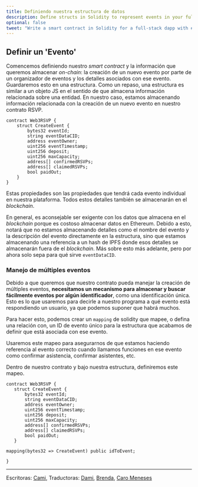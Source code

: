 ```yaml
---
title: Definiendo nuestra estructura de datos
description: Define structs in Solidity to represent events in your full-stack decentralized event platform.
optional: false
tweet: "Write a smart contract in Solidity for a full-stack dapp with #30DaysofWeb3 @womenbuildweb3 ✍️"
---
```


## Definir un 'Evento'

Comencemos definiendo nuestro _smart contract_ y la información que queremos almacenar _on-chain_: la creación de un nuevo evento por parte de un organizador de eventos y los detalles asociados con ese evento. Guardaremos esto en una estructura. Como un repaso, una estructura es similar a un objeto JS en el sentido de que almacena información relacionada sobre una entidad. En nuestro caso, estamos almacenando información relacionada con la creación de un nuevo evento en nuestro contrato RSVP.

```solidity
contract Web3RSVP {
    struct CreateEvent {
        bytes32 eventId;
        string eventDataCID;
        address eventOwner;
        uint256 eventTimestamp;
        uint256 deposit;
        uint256 maxCapacity;
        address[] confirmedRSVPs;
        address[] claimedRSVPs;
        bool paidOut;
    }
}
```

Estas propiedades son las propiedades que tendrá cada evento individual en nuestra plataforma. Todos estos detalles también se almacenarán en el _blockchain_.

En general, es aconsejable ser exigente con los datos que almacena en el _blockchain_ porque es costoso almacenar datos en Ethereum. Debido a esto, notará que no estamos almacenando detalles como el nombre del evento y la descripción del evento directamente en la estructura, sino que estamos almacenando una referencia a un hash de IPFS donde esos detalles se almacenarán fuera de el _blockchain_. Más sobre esto más adelante, pero por ahora solo sepa para qué sirve `eventDataCID`.

### Manejo de múltiples eventos

Debido a que queremos que nuestro contrato pueda manejar la creación de múltiples eventos, **necesitamos un mecanismo para almacenar y buscar fácilmente eventos por algún identificador**, como una identificación única. Esto es lo que usaremos para decirle a nuestro programa a qué evento está respondiendo un usuario, ya que podemos suponer que habrá muchos.

Para hacer esto, podemos crear un `mapping` de solidity que mapee, o defina una relación con, un ID de evento único para la estructura que acabamos de definir que está asociada con ese evento.

Usaremos este mapeo para asegurarnos de que estamos haciendo referencia al evento correcto cuando llamamos funciones en ese evento como confirmar asistencia, confirmar asistentes, etc.

Dentro de nuestro contrato y bajo nuestra estructura, definiremos este mapeo.

```solidity
contract Web3RSVP {
   struct CreateEvent {
       bytes32 eventId;
       string eventDataCID;
       address eventOwner;
       uint256 eventTimestamp;
       uint256 deposit;
       uint256 maxCapacity;
       address[] confirmedRSVPs;
       address[] claimedRSVPs;
       bool paidOut;
   }

mapping(bytes32 => CreateEvent) public idToEvent;

}
```

---

Escritoras: [Cami](https://twitter.com/camiinthisthang),
Traductoras: [Dami](https://twitter.com/dakitidami), [Brenda](https://twitter.com/engineerbrenda), [Caro Meneses](https://twitter.com/carmedinat)
